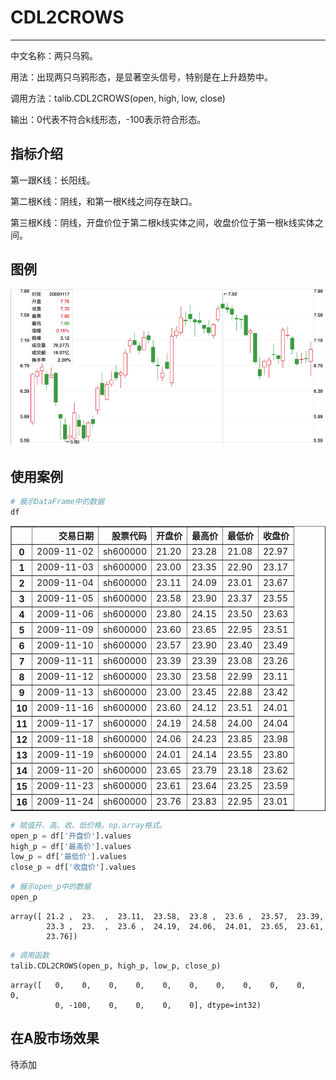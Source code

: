 # CDL2CROWS
-----------------
中文名称：两只乌鸦。

用法：出现两只乌鸦形态，是显著空头信号，特别是在上升趋势中。

调用方法：talib.CDL2CROWS(open, high, low, close)

输出：0代表不符合k线形态，-100表示符合形态。

## 指标介绍
第一跟K线：长阳线。

第二根K线：阴线，和第一根K线之间存在缺口。

第三根K线：阴线，开盘价位于第二根k线实体之间，收盘价位于第一根k线实体之间。

## 图例
![](/assets/Snip20170803_30.png)

## 使用案例

```python
# 展示DataFrame中的数据
df
```

<div>
<table border="1" class="dataframe">
  <thead>
    <tr style="text-align: right;">
      <th></th>
      <th>交易日期</th>
      <th>股票代码</th>
      <th>开盘价</th>
      <th>最高价</th>
      <th>最低价</th>
      <th>收盘价</th>
    </tr>
  </thead>
  <tbody>
    <tr>
      <th>0</th>
      <td>2009-11-02</td>
      <td>sh600000</td>
      <td>21.20</td>
      <td>23.28</td>
      <td>21.08</td>
      <td>22.97</td>
    </tr>
    <tr>
      <th>1</th>
      <td>2009-11-03</td>
      <td>sh600000</td>
      <td>23.00</td>
      <td>23.35</td>
      <td>22.90</td>
      <td>23.17</td>
    </tr>
    <tr>
      <th>2</th>
      <td>2009-11-04</td>
      <td>sh600000</td>
      <td>23.11</td>
      <td>24.09</td>
      <td>23.01</td>
      <td>23.67</td>
    </tr>
    <tr>
      <th>3</th>
      <td>2009-11-05</td>
      <td>sh600000</td>
      <td>23.58</td>
      <td>23.90</td>
      <td>23.37</td>
      <td>23.55</td>
    </tr>
    <tr>
      <th>4</th>
      <td>2009-11-06</td>
      <td>sh600000</td>
      <td>23.80</td>
      <td>24.15</td>
      <td>23.50</td>
      <td>23.63</td>
    </tr>
    <tr>
      <th>5</th>
      <td>2009-11-09</td>
      <td>sh600000</td>
      <td>23.60</td>
      <td>23.65</td>
      <td>22.95</td>
      <td>23.51</td>
    </tr>
    <tr>
      <th>6</th>
      <td>2009-11-10</td>
      <td>sh600000</td>
      <td>23.57</td>
      <td>23.90</td>
      <td>23.40</td>
      <td>23.49</td>
    </tr>
    <tr>
      <th>7</th>
      <td>2009-11-11</td>
      <td>sh600000</td>
      <td>23.39</td>
      <td>23.39</td>
      <td>23.08</td>
      <td>23.26</td>
    </tr>
    <tr>
      <th>8</th>
      <td>2009-11-12</td>
      <td>sh600000</td>
      <td>23.30</td>
      <td>23.58</td>
      <td>22.99</td>
      <td>23.11</td>
    </tr>
    <tr>
      <th>9</th>
      <td>2009-11-13</td>
      <td>sh600000</td>
      <td>23.00</td>
      <td>23.45</td>
      <td>22.88</td>
      <td>23.42</td>
    </tr>
    <tr>
      <th>10</th>
      <td>2009-11-16</td>
      <td>sh600000</td>
      <td>23.60</td>
      <td>24.12</td>
      <td>23.51</td>
      <td>24.01</td>
    </tr>
    <tr>
      <th>11</th>
      <td>2009-11-17</td>
      <td>sh600000</td>
      <td>24.19</td>
      <td>24.58</td>
      <td>24.00</td>
      <td>24.04</td>
    </tr>
    <tr>
      <th>12</th>
      <td>2009-11-18</td>
      <td>sh600000</td>
      <td>24.06</td>
      <td>24.23</td>
      <td>23.85</td>
      <td>23.98</td>
    </tr>
    <tr>
      <th>13</th>
      <td>2009-11-19</td>
      <td>sh600000</td>
      <td>24.01</td>
      <td>24.14</td>
      <td>23.55</td>
      <td>23.80</td>
    </tr>
    <tr>
      <th>14</th>
      <td>2009-11-20</td>
      <td>sh600000</td>
      <td>23.65</td>
      <td>23.79</td>
      <td>23.18</td>
      <td>23.62</td>
    </tr>
    <tr>
      <th>15</th>
      <td>2009-11-23</td>
      <td>sh600000</td>
      <td>23.61</td>
      <td>23.64</td>
      <td>23.25</td>
      <td>23.59</td>
    </tr>
    <tr>
      <th>16</th>
      <td>2009-11-24</td>
      <td>sh600000</td>
      <td>23.76</td>
      <td>23.83</td>
      <td>22.95</td>
      <td>23.01</td>
    </tr>
  </tbody>
</table>
</div>

```python
# 赋值开、高、收、低价格，np.array格式。
open_p = df['开盘价'].values
high_p = df['最高价'].values
low_p = df['最低价'].values
close_p = df['收盘价'].values
```

```python
# 展示open_p中的数据
open_p
```

    array([ 21.2 ,  23.  ,  23.11,  23.58,  23.8 ,  23.6 ,  23.57,  23.39,
            23.3 ,  23.  ,  23.6 ,  24.19,  24.06,  24.01,  23.65,  23.61,
            23.76])

```python
# 调用函数
talib.CDL2CROWS(open_p, high_p, low_p, close_p)
```

    array([   0,    0,    0,    0,    0,    0,    0,    0,    0,    0,    0,
              0, -100,    0,    0,    0,    0], dtype=int32)

## 在A股市场效果
待添加


